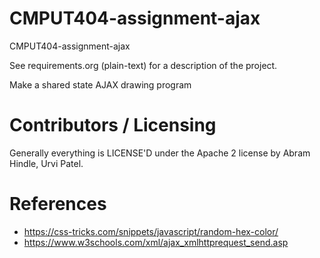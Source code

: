 CMPUT404-assignment-ajax
==============================

CMPUT404-assignment-ajax

See requirements.org (plain-text) for a description of the project.

Make a shared state AJAX drawing program

Contributors / Licensing
========================

Generally everything is LICENSE'D under the Apache 2 license by Abram Hindle, Urvi Patel.


References
==========
- https://css-tricks.com/snippets/javascript/random-hex-color/
- https://www.w3schools.com/xml/ajax_xmlhttprequest_send.asp
